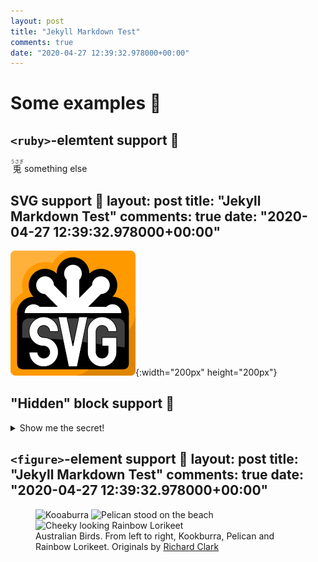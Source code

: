 ```yaml
---
layout: post
title: "Jekyll Markdown Test"
comments: true
date: "2020-04-27 12:39:32.978000+00:00"
---
```





Some examples :wave:
===

`<ruby>`-elemtent support :tada: 
---
<ruby>兎<rt>うさぎ</rt></ruby> something else


SVG support :tada:
layout: post
title: "Jekyll Markdown Test"
comments: true
date: "2020-04-27 12:39:32.978000+00:00"
---
![](/assets/img/7T-RFJmUX_svglogo.svg){:width="200px" height="200px"}


"Hidden" block support :tada: 
---

<details>
<summary>Show me the secret!</summary>
 
the secret!
</details>


`<figure>`-element support :tada: 
layout: post
title: "Jekyll Markdown Test"
comments: true
date: "2020-04-27 12:39:32.978000+00:00"
---

<figure>
  <img src="http://html5doctor.com/wp-content/uploads/2010/03/kookaburra.jpg" alt="Kooaburra">
  <img src="http://html5doctor.com/wp-content/uploads/2010/03/pelican.jpg" alt="Pelican stood on the beach">
  <img src="http://html5doctor.com/wp-content/uploads/2010/03/lorikeet.jpg" alt="Cheeky looking Rainbow Lorikeet">
  <figcaption>Australian Birds. From left to right, Kookburra, Pelican and Rainbow Lorikeet. Originals by <a href="http://www.flickr.com/photos/rclark/">Richard Clark</a></figcaption>
</figure>